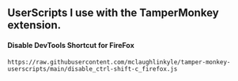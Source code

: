  ## UserScripts I use with the TamperMonkey extension.

#### Disable DevTools Shortcut for FireFox
```
https://raw.githubusercontent.com/mclaughlinkyle/tamper-monkey-userscripts/main/disable_ctrl-shift-c_firefox.js
```
